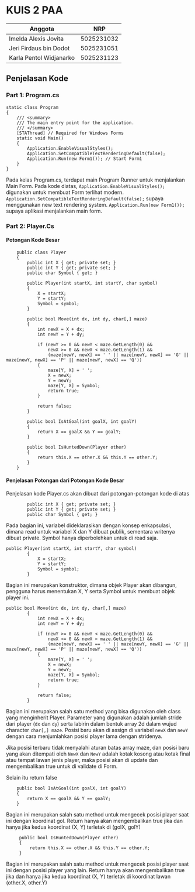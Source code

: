 # KUIS 2 PAA 

| Anggota | NRP |
| --- | -- |
| Imelda Alexis Jovita | 5025231032 |
| Jeri Firdaus bin Dodot | 5025231051 |
| Karla Pentol Widjanarko | 5025231123 |

## Penjelasan Kode 
### Part 1: Program.cs
```
static class Program
{
    /// <summary>
    /// The main entry point for the application.
    /// </summary>
    [STAThread] // Required for Windows Forms
    static void Main()
    {
        Application.EnableVisualStyles();
        Application.SetCompatibleTextRenderingDefault(false);
        Application.Run(new Form1()); // Start Form1
    }
}
```
Pada kelas Program.cs, terdapat main Program Runner untuk menjalankan Main Form.
Pada kode diatas, 
`Application.EnableVisualStyles();` digunakan untuk membuat Form terlihat modern.
`Application.SetCompatibleTextRenderingDefault(false);` supaya menggunakan new text rendering system. 
`Application.Run(new Form1());` supaya aplikasi menjalankan main form.

### Part 2: Player.Cs
#### Potongan Kode Besar
```
    public class Player
    {
        public int X { get; private set; }
        public int Y { get; private set; }
        public char Symbol { get; }

        public Player(int startX, int startY, char symbol)
        {
            X = startX;
            Y = startY;
            Symbol = symbol;
        }

        public bool Move(int dx, int dy, char[,] maze)
        {
            int newX = X + dx;
            int newY = Y + dy;

            if (newY >= 0 && newY < maze.GetLength(0) &&
                newX >= 0 && newX < maze.GetLength(1) &&
                (maze[newY, newX] == ' ' || maze[newY, newX] == 'G' || maze[newY, newX] == 'P' || maze[newY, newX] == 'Q'))
            {
                maze[Y, X] = ' ';
                X = newX;
                Y = newY;
                maze[Y, X] = Symbol;
                return true;
            }

            return false;
        }

        public bool IsAtGoal(int goalX, int goalY)
        {
            return X == goalX && Y == goalY;
        }

        public bool IsHuntedDown(Player other)
        {
            return this.X == other.X && this.Y == other.Y;
        }
    }
```
#### Penjelasan Potongan dari Potongan Kode Besar
Penjelasan kode Player.cs akan dibuat dari potongan-potongan kode di atas
```
        public int X { get; private set; }
        public int Y { get; private set; }
        public char Symbol { get; }
```
Pada bagian ini, variabel dideklarasikan dengan konsep enkapsulasi, dimana read untuk variabel X dan Y dibuat publik, sementara writenya dibuat private. Symbol hanya diperbolehkan untuk di read saja.

```
public Player(int startX, int startY, char symbol)
        {
            X = startX;
            Y = startY;
            Symbol = symbol;
        }
```
Bagian ini merupakan konstruktor, dimana objek Player akan dibangun, pengguna harus menentukan X, Y serta Symbol untuk membuat objek player ini. 


```
public bool Move(int dx, int dy, char[,] maze)
        {
            int newX = X + dx;
            int newY = Y + dy;

            if (newY >= 0 && newY < maze.GetLength(0) &&
                newX >= 0 && newX < maze.GetLength(1) &&
                (maze[newY, newX] == ' ' || maze[newY, newX] == 'G' || maze[newY, newX] == 'P' || maze[newY, newX] == 'Q'))
            {
                maze[Y, X] = ' ';
                X = newX;
                Y = newY;
                maze[Y, X] = Symbol;
                return true;
            }

            return false;
        }
```
Bagian ini merupakan salah satu method yang bisa digunakan oleh class yang menginherit Player. 
Parameter yang digunakan adalah jumlah stride dari player (`dx` dan `dy`) serta labirin dalam bentuk array 2d dalam wujud character `char[,] maze`.
Posisi baru akan di assign di variabel `newX` dan `newY` dengan cara menjumlahkan posisi player lama dengan stridenya.

Jika posisi terbaru tidak menyalahi aturan batas array maze, dan posisi baru yang akan ditempati oleh `NewX` dan `NewY` adalah kotak kosong atau kotak final atau tempat lawan jenis player, maka posisi akan di update dan mengembalikan true untuk di validate di Form. 

Selain itu return false

```
    public bool IsAtGoal(int goalX, int goalY)
    {
        return X == goalX && Y == goalY;
    }
```
Bagian ini merupakan salah satu method untuk mengecek posisi player saat ini dengan koordinat gol. Return hanya akan mengembalikan true jika dan hanya jika kedua koordinat (X, Y) terletak di (golX, golY)

```
     public bool IsHuntedDown(Player other)
     {
         return this.X == other.X && this.Y == other.Y;
     }
```
Bagian ini merupakan salah satu method untuk mengecek posisi player saat ini dengan posisi player yang lain. Return hanya akan mengembalikan true jika dan hanya jika kedua koordinat (X, Y) terletak di koordinat lawan (other.X, other.Y)
